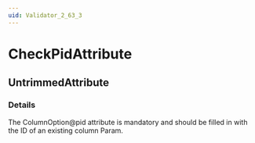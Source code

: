 ```yaml
---
uid: Validator_2_63_3
---
```


# CheckPidAttribute

## UntrimmedAttribute

<!-- Description, Properties, ... sections are auto-generated. -->
<!-- REPLACE ME AUTO-GENERATION -->

### Details

The ColumnOption@pid attribute is mandatory and should be filled in with the ID of an existing column Param.

<!-- Uncomment to add example code -->
<!--### Example code-->
